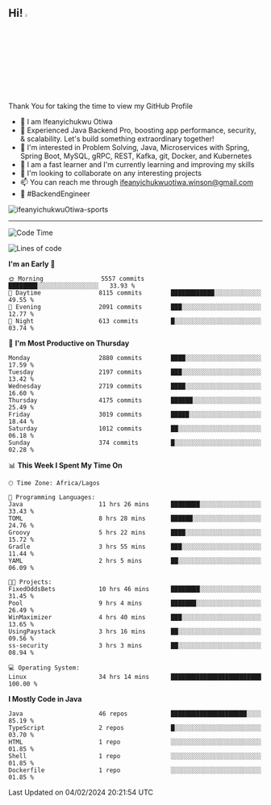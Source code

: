<!-- BLOG-POST-LIST:START --><!-- BLOG-POST-LIST:END -->

## Hi! <img src="https://media.giphy.com/media/hvRJCLFzcasrR4ia7z/giphy.gif" width="4%"> 

Thank You for taking the time to view my GitHub Profile

- 👋 I am Ifeanyichukwu Otiwa
- 🚀 Experienced Java Backend Pro, boosting app performance, security, & scalability. Let's build something extraordinary together!
- 👀 I'm interested in Problem Solving, Java, Microservices with Spring, Spring Boot, MySQL, gRPC, REST, Kafka, git, Docker, and Kubernetes
- 🌱 I am a fast learner and I'm currently learning and improving my skills
- 💞️ I'm looking to collaborate on any interesting projects
- 📫 You can reach me through ifeanyichukwuotiwa.winson@gmail.com
- 🚀 #BackendEngineer

<p align="left" marginTop="10px"> <img src="https://komarev.com/ghpvc/?username=ifeanyichukwuOtiwa-sports&label=Profile%20views&color=0e75b6&style=for-the-badge" alt="ifeanyichukwuOtiwa-sports" /> </p>

***

<!--START_SECTION:waka-->
![Code Time](http://img.shields.io/badge/Code%20Time-2%2C212%20hrs%2013%20mins-blue)

![Lines of code](https://img.shields.io/badge/From%20Hello%20World%20I%27ve%20Written-5.0%20million%20lines%20of%20code-blue)

**I'm an Early 🐤** 

```text
🌞 Morning                5557 commits        ████████░░░░░░░░░░░░░░░░░   33.93 % 
🌆 Daytime                8115 commits        ████████████░░░░░░░░░░░░░   49.55 % 
🌃 Evening                2091 commits        ███░░░░░░░░░░░░░░░░░░░░░░   12.77 % 
🌙 Night                  613 commits         █░░░░░░░░░░░░░░░░░░░░░░░░   03.74 % 
```
📅 **I'm Most Productive on Thursday** 

```text
Monday                   2880 commits        ████░░░░░░░░░░░░░░░░░░░░░   17.59 % 
Tuesday                  2197 commits        ███░░░░░░░░░░░░░░░░░░░░░░   13.42 % 
Wednesday                2719 commits        ████░░░░░░░░░░░░░░░░░░░░░   16.60 % 
Thursday                 4175 commits        ██████░░░░░░░░░░░░░░░░░░░   25.49 % 
Friday                   3019 commits        █████░░░░░░░░░░░░░░░░░░░░   18.44 % 
Saturday                 1012 commits        ██░░░░░░░░░░░░░░░░░░░░░░░   06.18 % 
Sunday                   374 commits         █░░░░░░░░░░░░░░░░░░░░░░░░   02.28 % 
```


📊 **This Week I Spent My Time On** 

```text
🕑︎ Time Zone: Africa/Lagos

💬 Programming Languages: 
Java                     11 hrs 26 mins      ████████░░░░░░░░░░░░░░░░░   33.43 % 
TOML                     8 hrs 28 mins       ██████░░░░░░░░░░░░░░░░░░░   24.76 % 
Groovy                   5 hrs 22 mins       ████░░░░░░░░░░░░░░░░░░░░░   15.72 % 
Gradle                   3 hrs 55 mins       ███░░░░░░░░░░░░░░░░░░░░░░   11.44 % 
YAML                     2 hrs 5 mins        ██░░░░░░░░░░░░░░░░░░░░░░░   06.09 % 

🐱‍💻 Projects: 
FixedOddsBets            10 hrs 46 mins      ████████░░░░░░░░░░░░░░░░░   31.45 % 
Pool                     9 hrs 4 mins        ███████░░░░░░░░░░░░░░░░░░   26.49 % 
WinMaximizer             4 hrs 40 mins       ███░░░░░░░░░░░░░░░░░░░░░░   13.65 % 
UsingPaystack            3 hrs 16 mins       ██░░░░░░░░░░░░░░░░░░░░░░░   09.56 % 
ss-security              3 hrs 3 mins        ██░░░░░░░░░░░░░░░░░░░░░░░   08.94 % 

💻 Operating System: 
Linux                    34 hrs 14 mins      █████████████████████████   100.00 % 
```

**I Mostly Code in Java** 

```text
Java                     46 repos            █████████████████████░░░░   85.19 % 
TypeScript               2 repos             █░░░░░░░░░░░░░░░░░░░░░░░░   03.70 % 
HTML                     1 repo              ░░░░░░░░░░░░░░░░░░░░░░░░░   01.85 % 
Shell                    1 repo              ░░░░░░░░░░░░░░░░░░░░░░░░░   01.85 % 
Dockerfile               1 repo              ░░░░░░░░░░░░░░░░░░░░░░░░░   01.85 % 
```




 Last Updated on 04/02/2024 20:21:54 UTC
<!--END_SECTION:waka-->

<!--
<p align="center">
![trophy](https://github-profile-trophy.vercel.app/?username=ifeanyichukwuOtiwa-sports&theme=onedark) (https://github.com/ryo-ma/github-profile-trophy)
</p>
-->

<!---
ifeanyi-otiwa/ifeanyi-otiwa is a ✨ special ✨ repository because its `README.md` (this file) appears on your GitHub profile.
You can click the Preview link to take a look at your changes.
--->
